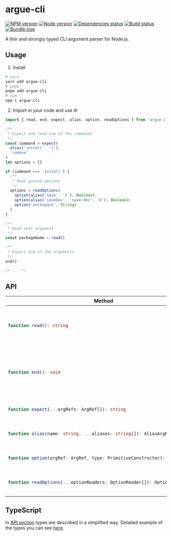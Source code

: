 # argue-cli

[![NPM version][npm]][npm-url]
[![Node version][node]][node-url]
[![Dependencies status][deps]][deps-url]
[![Build status][build]][build-url]
[![Bundle size][size]][size-url]

[npm]: https://img.shields.io/npm/v/argue-cli.svg
[npm-url]: https://www.npmjs.com/package/argue-cli

[node]: https://img.shields.io/node/v/argue-cli.svg
[node-url]: https://nodejs.org

[deps]: https://img.shields.io/librariesio/release/npm/argue-cli
[deps-url]: https://libraries.io/npm/argue-cli/tree

[build]: https://img.shields.io/github/workflow/status/TrigenSoftware/Argue/CI.svg
[build-url]: https://github.com/TrigenSoftware/Argue/actions

[size]: https://img.shields.io/bundlephobia/minzip/argue-cli
[size-url]: https://bundlephobia.com/package/argue-cli

A thin and strongly typed CLI argument parser for Node.js.

## Usage

1. Install

```bash
# yarn
yarn add argue-cli
# pnpm
pnpm add argue-cli
# npm
npm i argue-cli
```

2. Import in your code and use it!

```ts
import { read, end, expect, alias, option, readOptions } from 'argue-cli'

/**
 * Expect and read one of the commands
 */
const command = expect(
  alias('install', 'i'),
  'remove'
)
let options = {}

if (command === 'install') {
  /**
   * Read passed options
   */
  options = readOptions(
    option(alias('save', 'S'), Boolean),
    option(alias('saveDev', 'save-dev', 'D'), Boolean),
    option('workspace', String)
  )
}

/**
 * Read next argument
 */
const packageName = read()

/**
 * Expect end of the arguments
 */
end()

/* ... */
```

## API

<table>
  <thead>
    <tr>
      <th>Method</th>
      <th>Description</th>
    </tr>
  </thead>
  <tbody>
    <tr>
<td>

```ts
function read(): string
```

</td>
<td>
  Read next argument. Throws error if no next argument.
</td>
    </tr>
    <tr>
<td>

```ts
function end(): void
```

</td>
<td>
  Expectation of the end. Throws an error if there are more arguments left.
</td>
    </tr>
    <tr>
<td>

```ts
function expect(...argRefs: ArgRef[]): string
```

</td>
<td>
  Expect one of the given arguments.
</td>
    </tr>
    <tr>
<td>

```ts
function alias(name: string, ...aliases: string[]): AliasArgRef
```

</td>
<td>
  Describe argument with aliases.
</td>
    </tr>
    <tr>
<td>

```ts
function option(argRef: ArgRef, type: PrimitiveConstructor): OptionReader
```

</td>
<td>
  Describe option with value.
</td>
    </tr>
    <tr>
<td>

```ts
function readOptions(...optionReaders: OptionReader[]): OptionResult
```

</td>
<td>
  Read options from arguments.
</td>
    </tr>
  </tbody>
</table>

## TypeScript

In [API section](#API) types are described in a simplified way. Detailed example of the types you can see [here](test/argue.test-d.ts).
